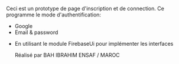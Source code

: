 Ceci est un prototype de page d'inscription et de connection. Ce programme le mode d'authentification:
- Google
- Email & password
* En utilisant le module FirebaseUi pour implémenter les interfaces

  Réalisé par BAH IBRAHIM
  ENSAF / MAROC
